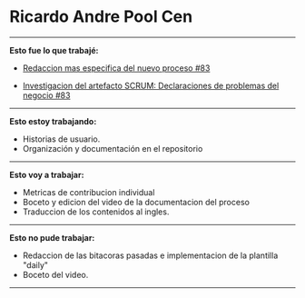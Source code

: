 # Ricardo Andre Pool Cen

---
**Esto fue lo que trabajé:**

- [Redaccion mas especifica del nuevo proceso #83](https://github.com/ricardo-andre-pool-cen/Equipo-0_prototipo_de_software_-seudo_repositorio/commit/a76936e66b72ebfe0a57bf9f6517f33102dd37c5)

- [Investigacion del artefacto SCRUM: Declaraciones de problemas del negocio #83](https://github.com/ricardo-andre-pool-cen/Equipo-0_prototipo_de_software_-seudo_repositorio/commit/21198852508546f688a17078986ae13336ba3755)

---
**Esto estoy trabajando:**

- Historias de usuario.
- Organización y documentación en el repositorio

---
**Esto voy a trabajar:**

- Metricas de contribucion individual
- Boceto y edicion del video de la documentacion del proceso
- Traduccion de los contenidos al ingles.

---
**Esto no pude trabajar:**

- Redaccion de las bitacoras pasadas e implementacion de la plantilla "daily"
- Boceto del video.

---
